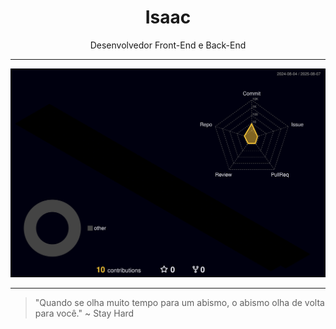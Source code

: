 <h1 align="center">Isaac</h1>

<p align="center">
  Desenvolvedor Front-End e Back-End
</p>

---

![](profile-3d-contrib/profile-night-rainbow.svg)


---

> "Quando se olha muito tempo para um abismo, o abismo olha de volta para você." ~ Stay Hard
